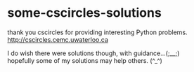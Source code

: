 some-cscircles-solutions
========================  
thank you cscircles for providing interesting Python problems.  
http://cscircles.cemc.uwaterloo.ca  

I do wish there were solutions though, with guidance...(;__;)  
hopefully some of my solutions may help others. (^_^)  

